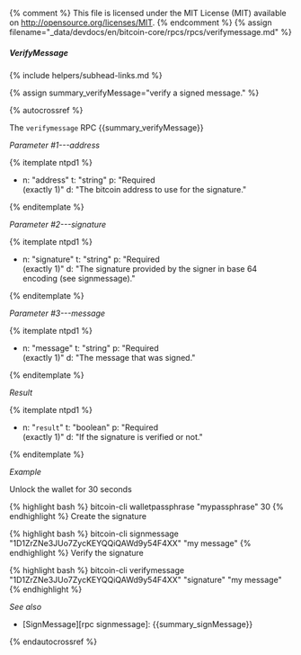 {% comment %}
This file is licensed under the MIT License (MIT) available on
http://opensource.org/licenses/MIT.
{% endcomment %}
{% assign filename="_data/devdocs/en/bitcoin-core/rpcs/rpcs/verifymessage.md" %}

##### VerifyMessage
{% include helpers/subhead-links.md %}

{% assign summary_verifyMessage="verify a signed message." %}

{% autocrossref %}

The `verifymessage` RPC {{summary_verifyMessage}}

*Parameter #1---address*

{% itemplate ntpd1 %}
- n: "address"
  t: "string"
  p: "Required<br>(exactly 1)"
  d: "The bitcoin address to use for the signature."

{% enditemplate %}

*Parameter #2---signature*

{% itemplate ntpd1 %}
- n: "signature"
  t: "string"
  p: "Required<br>(exactly 1)"
  d: "The signature provided by the signer in base 64 encoding (see signmessage)."

{% enditemplate %}

*Parameter #3---message*

{% itemplate ntpd1 %}
- n: "message"
  t: "string"
  p: "Required<br>(exactly 1)"
  d: "The message that was signed."

{% enditemplate %}

*Result*

{% itemplate ntpd1 %}
- n: "`result`"
  t: "boolean"
  p: "Required<br>(exactly 1)"
  d: "If the signature is verified or not."

{% enditemplate %}

*Example*

Unlock the wallet for 30 seconds

{% highlight bash %}
bitcoin-cli walletpassphrase "mypassphrase" 30
{% endhighlight %}
Create the signature

{% highlight bash %}
bitcoin-cli signmessage "1D1ZrZNe3JUo7ZycKEYQQiQAWd9y54F4XX" "my message"
{% endhighlight %}
Verify the signature

{% highlight bash %}
bitcoin-cli verifymessage "1D1ZrZNe3JUo7ZycKEYQQiQAWd9y54F4XX" "signature" "my message"
{% endhighlight %}

*See also*

* [SignMessage][rpc signmessage]: {{summary_signMessage}}

{% endautocrossref %}
